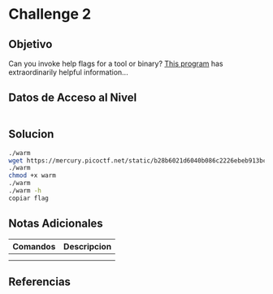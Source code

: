 # Challenge 2
## Objetivo
Can you invoke help flags for a tool or binary? [This program](https://mercury.picoctf.net/static/b28b6021d6040b086c2226ebeb913bc2/warm) has extraordinarily helpful information...
## Datos de Acceso al Nivel
```
```
## Solucion
```Bash
./warm
wget https://mercury.picoctf.net/static/b28b6021d6040b086c2226ebeb913bc2/warm
./warm
chmod +x warm
./warm
./warm -h
copiar flag
```
## Notas Adicionales
|**Comandos**|**Descripcion**|
|--------|-------------|
|||
|||
## Referencias

